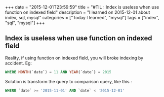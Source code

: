 +++
date = "2015-12-01T23:59:59"
title = "#TIL : Index is useless when use function on indexed field"
description = "I learned on 2015-12-01 about index, sql, mysql"
categories = ["Today I learned", "mysql"]
tags = ["index", "sql", "mysql"]
+++



## Index is useless when use function on indexed field

Reality, if using function on indexed field, you will broke indexing by accident.
Eg:

```sql
WHERE MONTH(`date`) = 11 AND YEAR(`date`) = 2015
```

Solution is transform the query to comparison query, like this :

```sql
WHERE `date` >= '2015-11-01' AND `date` < '2015-12-01'
```
